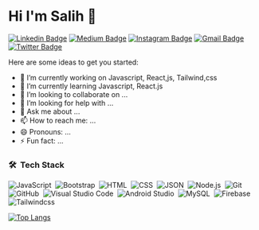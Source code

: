 # Hi I'm Salih 👋
[![Linkedin Badge](https://img.shields.io/badge/-Salih-blue?style=flat&logo=Linkedin&logoColor=white&link=https://linkedin.com/in/SalihGungormez/)](https://www.linkedin.com/in/SalihGungormez/)
[![Medium Badge](https://img.shields.io/badge/-@Salih-000000?style=flat&labelColor=000000&logo=Medium&link=https://medium.com/@salihgnrmz27)](https://medium.com/@salihgnrmz27)
[![Instagram Badge](https://img.shields.io/badge/-@Salihgngormez-purple?style=flat&logo=instagram&logoColor=white&link=https://www.instagram.com/salihgngormez/)](https://www.instagram.com/salihgngormez/)
[![Gmail Badge](https://img.shields.io/badge/-Salih-c14438?style=flat&logo=Gmail&logoColor=white&link=mailto:salihgungormez@outlook.com)](mailto:salihgungormez@outlook.com)
[![Twitter Badge](https://img.shields.io/badge/-@Hevallica-1ca0f1?style=flat&labelColor=1ca0f1&logo=twitter&logoColor=white&link=https://twitter.com/Hevallica)](https://twitter.com/Hevallica)





Here are some ideas to get you started:

- 🔭 I’m currently working on Javascript, React,js, Tailwind,css
- 🌱 I’m currently learning Javascript, React.js
- 👯 I’m looking to collaborate on ...
- 🤔 I’m looking for help with ...
- 💬 Ask me about ...
- 📫 How to reach me: ...
- 😄 Pronouns: ...
- ⚡ Fun fact: ...
### 🛠 &nbsp;Tech Stack

![JavaScript](https://img.shields.io/badge/-JavaScript-05122A?style=flat&logo=javascript)&nbsp;
![Bootstrap](https://img.shields.io/badge/-Bootstrap-05122A?style=flat&logo=bootstrap&logoColor=563D7C)&nbsp;
![HTML](https://img.shields.io/badge/-HTML-05122A?style=flat&logo=HTML5)&nbsp;
![CSS](https://img.shields.io/badge/-CSS-05122A?style=flat&logo=CSS3&logoColor=1572B6)&nbsp;
![JSON](https://img.shields.io/badge/-JSON-05122A?style=flat&logo=json&logoColor=000000)&nbsp;
![Node.js](https://img.shields.io/badge/-Node.js-05122A?style=flat&logo=node.js&logoColor=339933)&nbsp;
![Git](https://img.shields.io/badge/-Git-05122A?style=flat&logo=git)&nbsp;
![GitHub](https://img.shields.io/badge/-GitHub-05122A?style=flat&logo=github)&nbsp;
![Visual Studio Code](https://img.shields.io/badge/-Visual%20Studio%20Code-05122A?style=flat&logo=visual-studio-code&logoColor=007ACC)&nbsp;
![Android Studio](https://img.shields.io/badge/-Android%20Studio-05122A?style=flat&logo=android-studio&logoColor=3DDC84)&nbsp;
![MySQL](https://img.shields.io/badge/-MySQL-05122A?style=flat&logo=mysql&logoColor=4479A1)&nbsp;
![Firebase](https://img.shields.io/badge/-Firebase-05122A?style=flat&logo=firebase&logoColor=FFCA28)&nbsp;
![Tailwindcss](https://img.shields.io/badge/tailwindcss-%2338B2AC.svg?style=for-the-badge&logo=tailwind-css&logoColor=white)&nbsp;




[![Top Langs](https://github-readme-stats.vercel.app/api/top-langs/?username=Psychep&layout=compact&text_color=daf7dc&bg_color=151515)](https://github.com/devSouvik/github-readme-stats)
